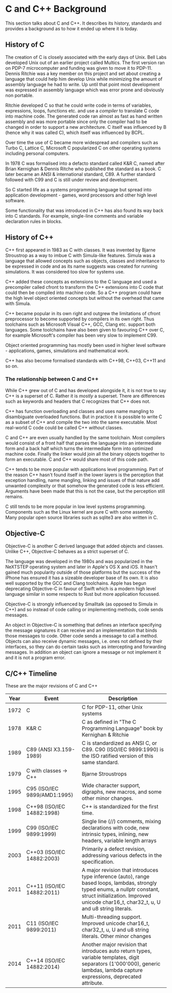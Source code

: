 # C and C++ Background

This section talks about C and C++. It describes its history, standards and provides a background as to how it ended up where it is today.

## History of C

The creation of C is closely associated with the early days of Unix. Bell Labs developed Unix out of an earlier project called Multics. The first version ran on PDP-7 microcomputer and funding was given to move it to PDP-11. Dennis Ritchie was a key member on this project and set about creating a language that could help him develop Unix while minimizing the amount of assembly language he had to write. Up until that point most development was expressed in assembly language which was error prone and obviously non portable.

Ritchie developed C so that he could write code in terms of variables, expressions, loops, functions etc. and use a _compiler_ to translate C code into machine code. The generated code ran almost as fast as hand written assembly and was more portable since only the compiler had to be changed in order to support a new architecture. C itself was influenced by B (hence why it was called C), which itself was influenced by BCPL.

Over time the use of C became more widespread and compilers such as Turbo C, Lattice C, Microsoft C popularized C on other operating systems including personal computers.

In 1978 C was formalised into a defacto standard called K&R C, named after Brian Kernighan & Dennis Ritche who published the standard as a book. C later became an ANSI & international standard, C89. A further standard followed with C99 and C is still under review and development.

So C started life as a systems programming language but spread into application development - games, word processors and other high level software.

Some functionality that was introduced in C++ has also found its way back into C standards. For example, single-line comments and variable declaration rules in blocks.

## History of C++
C++ first appeared in 1983 as C with classes. It was invented by Bjarne Stroustrop as a way to imbue C with Simula-like features. Simula was a language that allowed concepts such as objects, classes and inheritance to be expressed in code and as its name suggests was created for running simulations. It was considered too slow for systems use.

C++ added these concepts as extensions to the C language and used a precompiler called cfront to transform the C++ extensions into C code that could then be compiled into machine code. So a C++ program could have the high level object oriented concepts but without the overhead that came with Simula.

C++ became popular in its own right and outgrew the limitations of cfront preprocessor to become supported by compilers in its own right. Thus toolchains such as Microsoft Visual C++, GCC, Clang etc. support both languages. Some toolchains have also been given to favouring C++ over C, for example Microsoft's compiler has been very slow to implement C99.

Object oriented programming has mostly been used in higher level software - applications, games,  simulations and mathematical work.

C++ has also become formalised standards with C++98, C++03, C++11 and so on.

### The relationship between C and C++

While C++ grew out of C and has developed alongside it, it is not true to say C++ is a superset of C. Rather it is _mostly_ a superset. There are differences such as keywords and headers that C recognizes that C++ does not.

C++ has function overloading and classes and uses name mangling to disambiguate overloaded functions. But in practice it is possible to write C as a subset of C++ and compile the two into the same executable. Most real-world C code could be called C++ _without_ classes.

C and C++ are even usually handled by the same toolchain. Most compilers would consist of a front half that parses the language into an intermediate form and a back half which turns the intermediate form into optimized machine code. Finally the linker would join all the binary objects together to form an executable. C and C++ would share most of this code path.

C++ tends to be more popular with applications level programming. Part of the reason C++ hasn't found itself in the lower layers is the perception that exception handling, name mangling, linking and issues of that nature add unwanted complexity or that somehow the generated code is less efficient. Arguments have been made that this is not the case, but the perception still remains.

C still tends to be more popular in low level systems programming. Components such as the Linux kernel are pure C with some assembly. Many popular open source libraries such as sqlite3 are also written in C.

## Objective-C

Objective-C is another C derived language that added objects and classes. Unlike C++, Objective-C behaves as a strict superset of C.

The language was developed in the 1980s and was popularized in the NeXTSTEP operating system and later in Apple's OS X and iOS. It hasn't gained much popularity outside of those platforms but the success of the iPhone has ensured it has a sizeable developer base of its own. It is also well supported by the GCC and Clang toolchains. Apple has begun deprecating Objective-C in favour of Swift which is a modern high level language similar in some respects to Rust but more application focussed.

Objective-C is strongly influenced by Smalltalk (as opposed to Simula in C++) and so instead of code calling or implementing methods, code sends messages.

An object in Objective-C is something that defines an interface specifying the message signatures it can receive and an implementation that binds those messages to code. Other code sends a message to call a method. Objects can also receive dynamic messages, i.e. ones not defined by their interfaces, so they can do certain tasks such as intercepting and forwarding messages. In addition an object can ignore a message or not implement it and it is not a program error.

## C/C++ Timeline

These are the major revisions of C and C++

Year | Event | Description
-----| ----- | ----
1972 | C | C for PDP-11, other Unix systems
1978 | K&R C | C as defined in "The C Programming Language" book by Kernighan & Ritchie
1989 | C89 (ANSI X3.159-1989) | C is standardized as ANSI C, or C89. C90 (ISO/IEC 9899:1990) is the ISO ratified version of this same standard.
1979 | C with classes -> C++ | Bjarne Stroustrops
1995 | C95 (ISO/IEC 9899/AMD1:1995) | Wide character support, digraphs, new macros, and some other minor changes.
1998 | C++98 (ISO/IEC 14882:1998) | C++ is standardized for the first time.
1999 | C99 (ISO/IEC 9899:1999) | Single line (//) comments, mixing declarations with code, new intrinsic types, inlining, new headers, variable length arrays
2003 | C++03 (ISO/IEC 14882:2003) | Primarily a defect revision, addressing various defects in the specification.
2011 | C++11 (ISO/IEC 14882:2011) | A major revision that introduces type inference (auto), range based loops, lambdas, strongly typed enums, a nullptr constant, struct initialization. Improved unicode char16_t, char32_t, u, U and u8 string literals.
2011 | C11 (ISO/IEC 9899:2011) | Multi-threading support. Improved unicode char16_t, char32_t, u, U and u8 string literals. Other minor changes
2014 | C++14 (ISO/IEC 14882:2014) | Another major revision that introduces auto return types, variable templates, digit separators (1'000'000), generic lambdas, lambda capture expressions, deprecated attribute.
